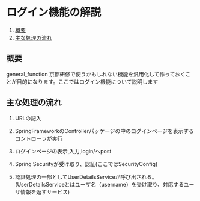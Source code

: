 # ログイン機能の解説
1. [概要](#概要)
2. [主な処理の流れ](#主な処理の流れ)


## 概要
general_function
京都研修で使うかもしれない機能を汎用化して作っておくことが目的になります。ここではログイン機能について説明します
## 主な処理の流れ
1. URLの記入

2. SpringFrameworkのControllerパッケージの中のログインページを表示するコントローラが実行

3. ログインページの表示,入力,login/へpost
4. Spring Securityが受け取り、認証(ここではSecurityConfig)
5. 認証処理の一部としてUserDetailsServiceが呼び出される。(UserDetailsServiceとはユーザ名（username）を受け取り、対応するユーザ情報を返すサービス)


